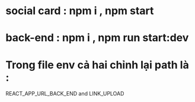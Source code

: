 # social card : npm i , npm start
# back-end : npm i , npm run start:dev
# Trong file env cả hai chỉnh lại path là :
REACT_APP_URL_BACK_END and LINK_UPLOAD
